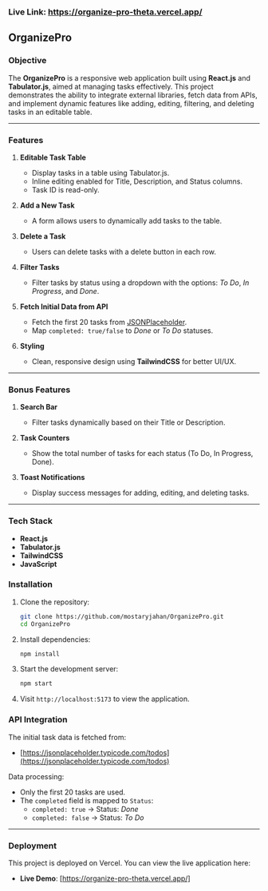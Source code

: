 ### Live Link: https://organize-pro-theta.vercel.app/

## OrganizePro  

### Objective  
The **OrganizePro** is a responsive web application built using **React.js** and **Tabulator.js**, aimed at managing tasks effectively. This project demonstrates the ability to integrate external libraries, fetch data from APIs, and implement dynamic features like adding, editing, filtering, and deleting tasks in an editable table.  

---

### Features  

1. **Editable Task Table**  
   - Display tasks in a table using Tabulator.js.  
   - Inline editing enabled for Title, Description, and Status columns.  
   - Task ID is read-only.  

2. **Add a New Task**  
   - A form allows users to dynamically add tasks to the table.  

3. **Delete a Task**  
   - Users can delete tasks with a delete button in each row.  

4. **Filter Tasks**  
   - Filter tasks by status using a dropdown with the options: *To Do*, *In Progress*, and *Done*.  

5. **Fetch Initial Data from API**  
   - Fetch the first 20 tasks from [JSONPlaceholder](https://jsonplaceholder.typicode.com/todos).  
   - Map `completed: true/false` to *Done* or *To Do* statuses.  

6. **Styling**  
   - Clean, responsive design using **TailwindCSS** for better UI/UX.  

---

### Bonus Features  

1. **Search Bar**  
   - Filter tasks dynamically based on their Title or Description.  

2. **Task Counters**  
   - Show the total number of tasks for each status (To Do, In Progress, Done).  

3. **Toast Notifications**  
   - Display success messages for adding, editing, and deleting tasks.  

---

### Tech Stack  

- **React.js**  
- **Tabulator.js**  
- **TailwindCSS**  
- **JavaScript**  




### Installation  

1. Clone the repository:  
   ```bash
   git clone https://github.com/mostaryjahan/OrganizePro.git
   cd OrganizePro
   ```  

2. Install dependencies:  
   ```bash
   npm install
   ```  

3. Start the development server:  
   ```bash
   npm start
   ```  

4. Visit `http://localhost:5173` to view the application.  



### API Integration  

The initial task data is fetched from:  
- [https://jsonplaceholder.typicode.com/todos](https://jsonplaceholder.typicode.com/todos)  

Data processing:  
- Only the first 20 tasks are used.  
- The `completed` field is mapped to `Status`:  
  - `completed: true` → Status: *Done*  
  - `completed: false` → Status: *To Do*  

---

### Deployment  

This project is deployed on Vercel. You can view the live application here:  
- **Live Demo**: [https://organize-pro-theta.vercel.app/]  










 





